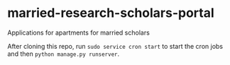 # married-research-scholars-portal
Applications for apartments for married scholars

After cloning this repo, run `sudo service cron start` to start the cron jobs and then `python manage.py runserver`.
